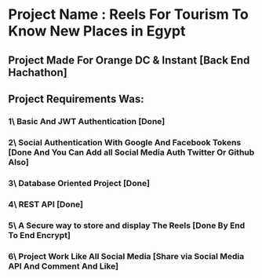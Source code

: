 # Project Name : Reels For Tourism To Know New Places in Egypt

## Project Made For Orange DC & Instant [Back End Hachathon]

## Project Requirements Was:
### 1\ Basic And JWT Authentication [Done]
### 2\ Social Authentication With Google And Facebook Tokens [Done And You Can Add all Social Media Auth Twitter Or Github Also]
### 3\ Database Oriented Project [Done]
### 4\ REST API [Done]
### 5\ A Secure way to store and display The Reels [Done By End To End Encrypt]
### 6\ Project Work Like All Social Media [Share via Social Media API And Comment And Like]
